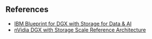   
  
  ## References
   - [IBM Blueprint for DGX with Storage for Data & AI](https://www.ibm.com/downloads/cas/GGWQ40KE)
   - [nVidia DGX with Storage Scale Reference Architecture](https://www.nvidia.com/en-us/data-center/resources/ibm-spectrumai-reference-architecture/)

